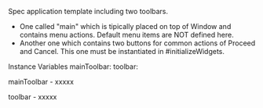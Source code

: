 Spec application template including two toolbars. 

- One called "main" which is tipically placed on top of Window and contains menu actions.  Default menu items are NOT defined here.
- Another one which contains two buttons for common actions of Proceed and Cancel. This one must be instantiated in #initializeWidgets.

Instance Variables
	mainToolbar:		<MenuModel>
	toolbar:				<Object>

mainToolbar
	- xxxxx

toolbar
	- xxxxx
